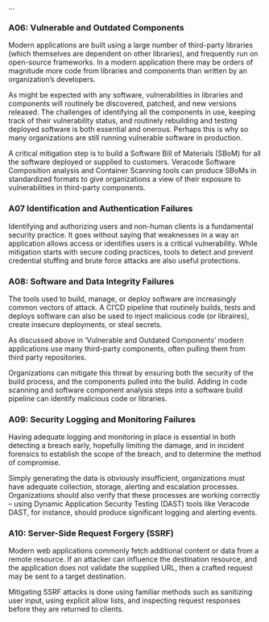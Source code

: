 
...

### A06: Vulnerable and Outdated Components

Modern applications are built using a large number of third-party libraries (which themselves are dependent on other libraries), and frequently run on open-source frameworks. In a modern application there may be orders of magnitude more code from libraries and components than written by an organization’s developers.

As might be expected with any software, vulnerabilities in libraries and components will routinely be discovered, patched, and new versions released. The challenges of identifying all the components in use, keeping track of their vulnerability status, and routinely rebuilding and testing deployed software is both essential and onerous. Perhaps this is why so many organizations are still running vulnerable software in production.

A critical mitigation step is to build a Software Bill of Materials (SBoM) for all the software deployed or supplied to customers. Veracode Software Composition analysis and Container Scanning tools can produce SBoMs in standardized formats to give organizations a view of their exposure to vulnerabilities in third-party components.

### A07 Identification and Authentication Failures
Identifying and authorizing users and non-human clients is a fundamental security practice. It goes without saying that weaknesses in a way an application allows access or identifies users is a critical vulnerability.
While mitigation starts with secure coding practices, tools to detect and prevent credential stuffing and brute force attacks are also useful protections.

### A08: Software and Data Integrity Failures
The tools used to build, manage, or deploy software are increasingly common vectors of attack. A CI’CD pipeline that routinely builds, tests and deploys software can also be used to inject malicious code (or libraires), create insecure deployments, or steal secrets.

As discussed above in ‘Vulnerable and Outdated Components’ modern applications use many third-party components, often pulling them from third party repositories.

Organizations can mitigate this threat by ensuring both the security of the build process, and the components pulled into the build. Adding in code scanning and software component analysis steps into a software build pipeline can identify malicious code or libraries.

### A09: Security Logging and Monitoring Failures
Having adequate logging and monitoring in place is essential in both detecting a breach early, hopefully limiting the damage, and in incident forensics to establish the scope of the breach, and to determine the method of compromise.

Simply generating the data is obviously insufficient, organizations must have adequate collection, storage, alerting and escalation processes. Organizations should also verify that these processes are working correctly – using Dynamic Application Security Testing (DAST) tools like Veracode DAST, for instance, should produce significant logging and alerting events.
### A10: Server-Side Request Forgery (SSRF)

Modern web applications commonly fetch additional content or data from a remote resource. If an attacker can influence the destination resource, and the application does not validate the supplied URL, then a crafted request may be sent to a target destination.

Mitigating SSRF attacks is done using familiar methods such as sanitizing user input, using explicit allow lists, and inspecting request responses before they are returned to clients.